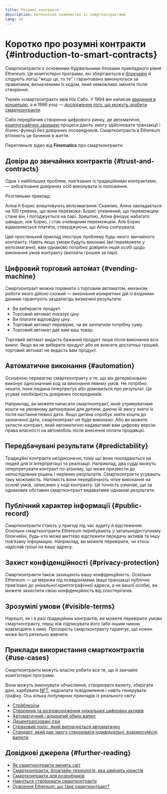 ```yaml
---
title: Розумні контракти
description: Нетехнічне знайомство зі смартконтрактами
lang: uk
---
```


# Коротко про розумні контракти {#introduction-to-smart-contracts}

Смартконтракти є основними будівельними блоками прикладного рівня Ethereum. Це комп’ютерні програми, які зберігаються в [блокчейні](/glossary/#blockchain) й слідують логіці "якщо це, то те" і гарантовано виконуються за правилами, визначеними їх кодом, який неможливо змінити після створення.

Термін «смартконтракт» ввів Нік Сабо. У 1994 він написав [введення в концепцію](https://www.fon.hum.uva.nl/rob/Courses/InformationInSpeech/CDROM/Literature/LOTwinterschool2006/szabo.best.vwh.net/smart.contracts.html), а в 1996 році — [дослідження того, що можуть зробити смартконтракти](https://www.fon.hum.uva.nl/rob/Courses/InformationInSpeech/CDROM/Literature/LOTwinterschool2006/szabo.best.vwh.net/smart_contracts_2.html).

Сабо передбачив створення цифрового ринку, де автоматичні, [криптографічно захищені](/glossary/#cryptography) процеси дають змогу здійснювати транзакції і бізнес-функції без довірених посередників. Смартконтракти в Ethereum втілюють це бачення в життя.

Перегляньте відео від **Finematics** про смартконтракти:

<YouTube id="pWGLtjG-F5c" />

## Довіра до звичайних контрактів {#trust-and-contracts}

Одна з найбільших проблем, пов’язаних із традиційними контрактами, — зобов’язання довірених осіб виконувати їх положення.

Розгляньмо приклад.

Аліна й Борис влаштовують велозмагання. Скажімо, Аліна закладається на 100 гривень, що вона переможе. Борис упевнений, що переможцем стане він, і погоджується на парі. Зрештою, Аліна фінішує набагато швидше, ніж Борис, і стає очевидним переможцем. Але Борис відмовляється платити, стверджуючи, що Аліна схитрувала.

Цей простенький приклад ілюструє проблему будь-якого звичайного контракту. Навіть якщо умови будуть виконані (ви переможете у велозмаганні), вам однаково потрібно довіряти іншій особі щодо виконання умов контракту (виплати грошей за парі).

## Цифровий торговий автомат {#vending-machine}

Смартконтракт можна порівняти з торговим автоматом, механізм роботи якого дійсно схожий — виконання конкретних дій із вхідними даними гарантують заздалегідь визначені результати.

- Ви вибираєте продукт.
- Торговий автомат показує ціну
- Ви платите відповідну ціну.
- Торговий автомат перевіряє, чи ви заплатили потрібну суму.
- Торговий автомат дає вам ваш товар.

Торговий автомат видасть бажаний продукт лише після виконання всіх вимог. Якщо ви не виберете продукт або не внесете достатньо грошей, торговий автомат не видасть вам продукт.

## Автоматичне виконання {#automation}

Основною перевагою смартконтракту є те, що він детерміновано виконує однозначний код за виконання певних умов. Не потрібно чекати, поки людина інтерпретує або домовиться про результат. Це усуває необхідність довірених посередників.

Наприклад, ви можете написати смартконтракт, який утримуватиме кошти на умовному депонуванні для дитини, даючи їй змогу зняти їх після настання певної дати. Якщо дитина спробує зняти кошти до зазначеної дати, смартконтракт не буде виконано. Або ви можете укласти контракт, який автоматично надаватиме вам цифрову версію права власності на автомобіль після внесення оплати продавцю.

## Передбачувані результати {#predictability}

Традиційні контракти неоднозначні, тому що вони покладаються на людей для їх інтерпретації та реалізації. Наприклад, два судді можуть інтерпретувати контракт по-різному, що може призвести до непослідовних рішень і нерівних результатів. Смартконтракти усувають таку можливість. Натомість вони передбачають чітке виконання на основі умов, записаних у коді контракту. Ця точність означає, що за однакових обставин смартконтракт видаватиме однакові результати.

## Публічний характер інформації {#public-record}

Смартконтракти стають у пригоді під час аудиту й відстеження. Оскільки смартконтракти Ethereum перебувають у загальнодоступному блокчейні, будь-хто може миттєво відстежити передачу активів та іншу пов’язану інформацію. Наприклад, ви можете перевірити, чи хтось надіслав гроші на вашу адресу.

## Захист конфіденційності {#privacy-protection}

Смартконтракти також захищають вашу конфіденційність. Оскільки Ethereum — це мережа під псевдонімами (ваші транзакції публічно прив’язані до унікальної криптографічної адреси, а не вашої особи), ви можете захистити свою конфіденційність від спостерігачів.

## Зрозумілі умови {#visible-terms}

Нарешті, як і в разі традиційних контрактів, ви можете перевірити умови смартконтракту, перш ніж підписувати його (або іншим чином взаємодіяти з ним). Прозорість смартконтракту гарантує, що кожен може його ретельно вивчити.

## Приклади використання смартконтрактів {#use-cases}

Смартконтракти можуть власне робити все те, що й звичайні комп’ютерні програми.

Вони можуть виконувати обчислення, створювати валюту, зберігати дані, карбувати [NFT](/glossary/#nft), надсилати повідомлення і навіть генерувати графіку. Ось кілька популярних прикладів із реального світу:

- [Стейблкоїни](/stablecoins/)
- [Створення та розповсюдження унікальних цифрових активів](/nft/)
- [Автоматичний і відкритий обмін валют](/get-eth/#dex)
- [Децентралізовані ігри](/dapps/?category=gaming#explore)
- [Страховий поліс, який виплачується автоматично](https://etherisc.com/)
- [Стандарт, який дає змогу створювати індивідуальні, взаємосумісні валюти](/developers/docs/standards/tokens/)

## Довідкові джерела {#further-reading}

- [Як смартконтракти змінять світ](https://www.youtube.com/watch?v=pA6CGuXEKtQ)
- [Смартконтракти: блокчейн-технологія, яка замінить юристів](https://blockgeeks.com/guides/smart-contracts/)
- [Смартконтракти для розробників](/developers/docs/smart-contracts/)
- [Навчіться створювати смартконтракти](/developers/learning-tools/)
- [Освоєння Ethereum: що таке смартконтракт?](https://github.com/ethereumbook/ethereumbook/blob/develop/07smart-contracts-solidity.asciidoc#what-is-a-smart-contract)
